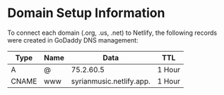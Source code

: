 # Domain Setup Information

To connect each domain (.org, .us, .net) to Netlify, the following records were created in GoDaddy DNS management:

| Type | Name | Data | TTL |
| --- | --- | --- | --- |
| A | @ | 75.2.60.5	| 1 Hour |
| CNAME | www | syrianmusic.netlify.app.	| 1 Hour |
